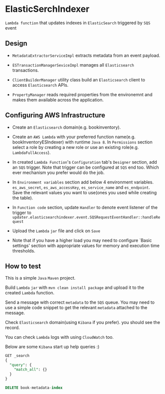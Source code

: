 # ElasticSerchIndexer
`Lambda function` that updates indexes in `ElasticSearch` triggered by `SQS` event

## Design
* `MetadataExtractorServiceImpl` extracts metadata from an event payload.

* `ESTransactionManagerSeviceImpl` manages all `Elasticsearch` transactions.

* `ClientBuilderManager` utility class build an `Elasticsearch` client to access `Elasticsearch` APIs.

* `PropertyManager` reads required properties from the environemnt and makes them available across the application.

## Configuring AWS Infrastructure
* Create an `Elasticsearch` domain(e.g. bookinventory).

* Create an `AWS Lambda` with your preferred function name(e.g. bookInventoryESIndexer) with runtime `Java 8`. In `Permissions` section select a role by creating a new role or use an existing role(e.g. `LambdaFullAccess`).

* In created `Lambda Function`'s `Configuration` tab's `Designer` section, add an `SQS` trigger. Note that trigger can be configured at `SQS` end too. Which ever mechanism you prefer would do the job.

* In `Environment variables` section add below 4 environment variables.
`es_aws_secret`, `es_aws_accessKey`, `es_service_name` and `es_endpoint`.
Save the relevant values you want to use(ones you used while creating the table).

* In `Function code` section, update `Handler` to denote event listener of the trigger to `updater.elasticsearchindexer.event.SQSRequestEventHandler::handleRequest`

* Upload the `Lambda` `jar` file and click on `Save`

* Note that if you have a higher load you may need to configure `Basic settings' section with appropriate values for memory and execution time thresholds.

## How to test
This is a simple `Java` `Maven` project.

Build `Lambda` `jar` with `mvn clean install package` and upload it to the created `Lambda` function.

Send a message with correct `metadata` to the `SQS` queue. You may need to use a simple code snippet to get the relevant `metadata` attached to the message.

Check `Elasticsearch` domain(using `Kibana` if you prefer). you should see the record.

You can check `Lambda` logs with using `CloudWatch` too.

Below are some `Kibana` start up help queries :)

```sql
GET _search
{
  "query": {
    "match_all": {}
  }
}
```

```sql
DELETE book-metadata-index
```

